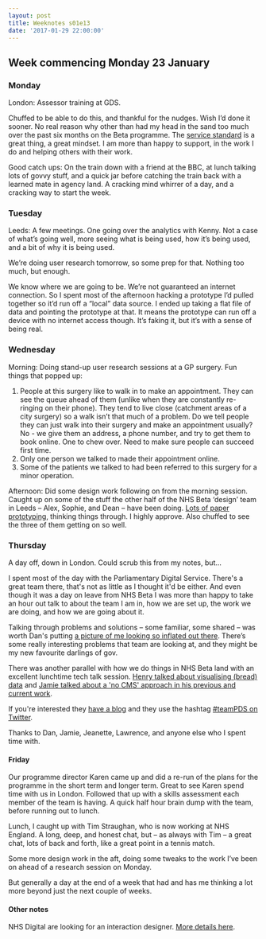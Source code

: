 ```yaml
---
layout: post
title: Weeknotes s01e13
date: '2017-01-29 22:00:00'
---
```

## Week commencing Monday 23 January

### Monday
London: Assessor training at GDS.

Chuffed to be able to do this, and thankful for the nudges. Wish I’d done it sooner. No real reason why other than had my head in the sand too much over the past six months on the Beta programme. The [service standard](//www.gov.uk/service-manual/service-standard) is a great thing, a great mindset. I am more than happy to support, in the work I do and helping others with their work.

Good catch ups: On the train down with a friend at the BBC, at lunch talking lots of govvy stuff, and a quick jar before catching the train back with a learned mate in agency land. A cracking mind whirrer of a day, and a cracking way to start the week.

### Tuesday
Leeds: A few meetings. One going over the analytics with Kenny. Not a case of what’s going well, more seeing what is being used, how it’s being used, and a bit of why it is being used.

We’re doing user research tomorrow, so some prep for that. Nothing too much, but enough.

We know where we are going to be. We’re not guaranteed an internet connection. So I spent most of the afternoon hacking a prototype I’d pulled together so it’d run off a “local” data source. I ended up taking a flat file of data and pointing the prototype at that. It means the prototype can run off a device with no internet access though. It’s faking it, but it’s with a sense of being real.

### Wednesday
Morning: Doing stand-up user research sessions at a GP surgery. Fun things that popped up:

1. People at this surgery like to walk in to make an appointment. They can see the queue ahead of them (unlike when they are constantly re-ringing on their phone). They tend to live close (catchment areas of a city surgery) so a walk isn’t that much of a problem. Do we tell people they can just walk into their surgery and make an appointment usually? No - we give them an address, a phone number, and try to get them to book online. One to chew over. Need to make sure people can succeed first time.
2. Only one person we talked to made their appointment online.
3. Some of the patients we talked to had been referred to this surgery for a minor operation.

Afternoon: Did some design work following on from the morning session. Caught up on some of the stuff the other half of the NHS Beta ‘design’ team in Leeds – Alex, Sophie, and Dean – have been doing. [Lots of paper prototyping](//twitter.com/sophiedennis/status/824248142271053824), thinking things through. I highly approve. Also chuffed to see the three of them getting on so well.

### Thursday
A day off, down in London. Could scrub this from my notes, but…

I spent most of the day with the Parliamentary Digital Service. There's a great team there, that's not as little as I thought it'd be either. And even though it was a day on leave from NHS Beta I was more than happy to take an hour out talk to about the team I am in, how we are set up, the work we are doing, and how we are going about it.

Talking through problems and solutions – some familiar, some shared – was worth Dan's putting [a picture of me looking so inflated out there]( //twitter.com/dasbarrett/status/824657055701237763). There’s some really interesting problems that team are looking at, and they might be my new favourite darlings of gov.

There was another parallel with how we do things in NHS Beta land with an excellent lunchtime tech talk session. [Henry talked about visualising (bread) data](//twitter.com/ermlikeyeah/status/824600283888189442) and [Jamie talked about a 'no CMS' approach in his previous and current work](https://twitter.com/ermlikeyeah/status/824603483995250688).

If you're interested they [have a blog](//pds.blog.parliament.uk/2017/01/26/our-blogging-resolutions-for-2017/) and they use the hashtag [#teamPDS on Twitter](//twitter.com/hashtag/TeamPDS?src=hash).

Thanks to Dan, Jamie, Jeanette, Lawrence, and anyone else who I spent time with.

#### Friday
Our programme director Karen came up and did a re-run of the plans for the programme in the short term and longer term. Great to see Karen spend time with us in London. Followed that up with a skills assessment each member of the team is having. A quick half hour brain dump with the team, before running out to lunch.

Lunch, I caught up with Tim Straughan, who is now working at NHS England. A long, deep, and honest chat, but – as always with Tim – a great chat, lots of back and forth, like a great point in a tennis match.

Some more design work in the aft, doing some tweaks to the work I’ve been on ahead of a research session on Monday.

But generally a day at the end of a week that had and has me thinking a lot more beyond just the next couple of weeks.

#### Other notes
NHS Digital are looking for an interaction designer. [More details here](//www.jobs.nhs.uk/xi/vacancy/eccdfc1df382a3ebf1c618748001062f/?vac_ref=914495805).
